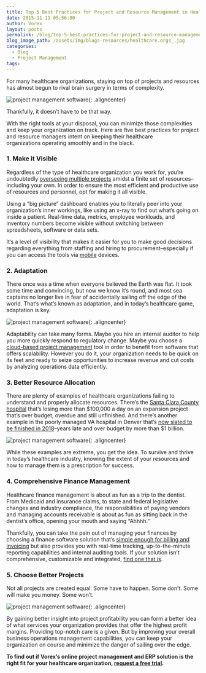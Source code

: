 ```yaml
---
title: Top 5 Best Practices for Project and Resource Management in Healthcare Orgs
date: 2015-11-11 05:56:00
author: Vorex
layout: posts
permalink: /blog/top-5-best-practices-for-project-and-resource-management-in-healthcare-orgs/
blog_image_path: /assets/img/blogs-resources/healthcare.orgs_.jpg
categories:
  - Blog
  - Project Management
tags:  
---
```



For many healthcare organizations, staying on top of projects and resources has almost begun to rival brain surgery in terms of complexity.

![project management software](https://media.giphy.com/media/ByTXInkbCJ0Vq/giphy.gif){: .aligncenter}

Thankfully, it doesn’t have to be that way.

With the right tools at your disposal, you can minimize those complexities and keep your organization on track. Here are five best practices for project and resource managers intent on keeping their healthcare organizations operating smoothly and in the black.

### 1. Make it Visible

Regardless of the type of healthcare organization you work for, you’re undoubtedly [overseeing multiple projects](http://www.vorex.com/supercharging-business-insights-with-online-project-management-erp/#more-1508) amidst a finite set of resources–including your own. In order to ensure the most efficient and productive use of resources and personnel, opt for making it all visible.

Using a “big picture” dashboard enables you to literally peer into your organization’s inner workings, like using an x-ray to find out what’s going on inside a patient. Real-time data, metrics, employee workloads, and inventory numbers become visible without switching between spreadsheets, software or data sets.

It’s a level of visibility that makes it easier for you to make good decisions regarding everything from staffing and hiring to procurement–especially if you can access the tools via [mobile](http://www.vorex.com/media/vorex-launches-mobile-app-for-its-business-management-platform-improving-productivity-anywhere-any-time/) devices.

### 2. Adaptation

There once was a time when everyone believed the Earth was flat. It took some time and convincing, but now we know it’s round, and most sea captains no longer live in fear of accidentally sailing off the edge of the world. That’s what’s known as adaptation, and in today’s healthcare game, adaptation is key.

![project management software](https://media.giphy.com/media/rVz1J8spLtUtO/giphy.gif){: .aligncenter}

Adaptability can take many forms. Maybe you hire an internal auditor to help you more quickly respond to regulatory change. Maybe you choose a [cloud-based project management](http://www.vorex.com/product/online-project-management/) tool in order to benefit from software that offers scalability. However you do it, your organization needs to be quick on its feet and ready to seize opportunities to increase revenue and cut costs by analyzing operations data efficiently.

### 3. Better Resource Allocation

There are plenty of examples of healthcare organizations failing to understand and properly allocate resources. There’s the [Santa Clara County hospital](http://www.nbcbayarea.com/news/local/Santa-Clara-Valley-Medical-Center-Turner-Construction-323284481.html) that’s losing more than $100,000 a day on an expansion project that’s over budget, overdue and still unfinished. And there’s another example in the poorly managed VA hospital in Denver that’s [now slated to be finished in 2018](http://www.stripes.com/news/veterans/final-contract-awarded-to-finish-over-budget-denver-area-va-hospital-by-2018-1.376235)–years late and over budget by more than $1 billion.

![project management software](https://media.giphy.com/media/nXU1FF5HS2eFG/giphy.gif){: .aligncenter}

While these examples are extreme, you get the idea. To survive and thrive in today’s healthcare industry, knowing the extent of your resources and how to manage them is a prescription for success.

### 4. Comprehensive Finance Management

Healthcare finance management is about as fun as a trip to the dentist. From Medicaid and insurance claims, to state and federal legislative changes and industry compliance, the responsibilities of paying vendors and managing accounts receivable is about as fun as sitting back in the dentist’s office, opening your mouth and saying “Ahhhh.”

Thankfully, you can take the pain out of managing your finances by choosing a finance software solution that’s [simple enough for billing and invoicing](http://www.vorex.com/why-invoicing-a-client-is-a-headache-and-how-to-solve-it/#more-1558) but also provides you with real-time tracking, up-to-the-minute reporting capabilities and internal auditing tools. If your solution isn’t comprehensive, customizable and integrated, [find one that is](http://www.vorex.com/product/billing-invoicing-tracking/).

### 5. Choose Better Projects

Not all projects are created equal. Some have to happen. Some don’t. Some will make you money. Some won’t.

![project management software](https://media.giphy.com/media/AZxuqrCydM2Ri/giphy.gif){: .aligncenter}

By gaining better insight into project profitability you can form a better idea of what services your organization provides that offer the highest profit margins. Providing top-notch care is a given. But by improving your overall business operations management capabilities, you can keep your organization on course and minimize the danger of sailing over the edge.

**To find out if Vorex’s online project management and ERP solution is the right fit for your healthcare organization, [request a free trial](http://www.vorex.com/free-trial/).**
